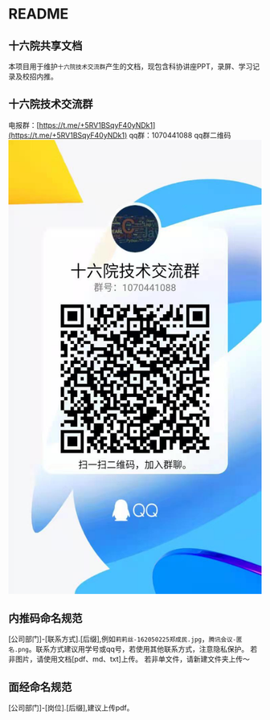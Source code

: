 # README

## 十六院共享文档

本项目用于维护`十六院技术交流群`产生的文档，现包含科协讲座PPT，录屏、学习记录及校招内推。

## 十六院技术交流群

电报群：[https://t.me/+5RV1BSqyF40yNDk1](https://t.me/+5RV1BSqyF40yNDk1)
qq群：1070441088
qq群二维码
![error](qqPic.jpeg)

## 内推码命名规范

[公司部门]-[联系方式].[后缀],例如`莉莉丝-162050225郑成民.jpg`，`腾讯会议-匿名.png`。联系方式建议用学号或qq号，若使用其他联系方式，注意隐私保护。
若非图片，请使用文档[pdf、md、txt]上传。
若非单文件，请新建文件夹上传～

## 面经命名规范

[公司部门]-[岗位].[后缀],建议上传pdf。
